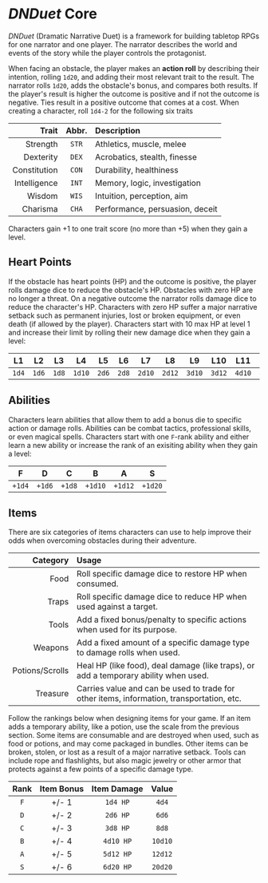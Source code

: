 # *DNDuet* Core
*DNDuet* (Dramatic Narrative Duet) is a framework for building tabletop RPGs for one narrator and one player. The narrator describes the world and events of the story while the player controls the protagonist.

When facing an obstacle, the player makes an **action roll** by describing their intention, rolling `1d20`, and adding their most relevant trait to the result. The narrator rolls `1d20`, adds the obstacle's bonus, and compares both results. If the player's result is higher the outcome is positive and if not the outcome is negative. Ties result in a positive outcome that comes at a cost. When creating a character, roll `1d4‐2` for the following six traits

| Trait | Abbr. | Description |
| ---:|:---:|:--- |
| Strength | `STR` | Athletics, muscle, melee |
| Dexterity | `DEX` | Acrobatics, stealth, finesse |
| Constitution | `CON` | Durability, healthiness |
| Intelligence | `INT` | Memory, logic, investigation |
| Wisdom | `WIS` | Intuition, perception, aim |
| Charisma | `CHA` | Performance, persuasion, deceit |

Characters gain +1 to one trait score (no more than +5) when they gain a level.

## Heart Points
If the obstacle has heart points (HP) and the outcome is positive, the player rolls damage dice to reduce the obstacle's HP. Obstacles with zero HP are no longer a threat. On a negative outcome the narrator rolls damage dice to reduce the character's HP. Characters with zero HP suffer a major narrative setback such as permanent injuries, lost or broken equipment, or even death (if allowed by the player). Characters start with 10 max HP at level 1 and increase their limit by rolling their new damage dice when they gain a level:

| L1 | L2 | L3 | L4 | L5 | L6 | L7 | L8 | L9 | L10 | L11 | L12 |
|:---:|:---:|:---:|:---:|:---:|:---:|:---:|:---:|:---:|:---:|:---:|:---:|
| `1d4` | `1d6` | `1d8` | `1d10` | `2d6` | `2d8` | `2d10` | `2d12` | `3d10` | `3d12` | `4d10` | `4d12` |

## Abilities
Characters learn abilities that allow them to add a bonus die to specific action or damage rolls. Abilities can be combat tactics, professional skills, or even magical spells. Characters start with one `F`-rank ability and either learn a new ability or increase the rank of an exisiting ability when they gain a level:

| F | D | C | B | A | S |
|:---:|:---:|:---:|:---:|:---:|:---:|
| `+1d4` | `+1d6` | `+1d8` | `+1d10` | `+1d12` | `+1d20` |

## Items
There are six categories of items characters can use to help improve their odds when overcoming obstacles during their adventure.

| Category | Usage |
| ---:|:--- |
| Food | Roll specific damage dice to restore HP when consumed. |
| Traps | Roll specific damage dice to reduce HP when used against a target. |
| Tools | Add a fixed bonus/penalty to specific actions when used for its purpose. |
| Weapons | Add a fixed amount of a specific damage type to damage rolls when used. |
| Potions/Scrolls | Heal HP (like food), deal damage (like traps), or add a temporary ability when used. |
| Treasure | Carries value and can be used to trade for other items, information, transportation, etc. |

Follow the rankings below when designing items for your game. If an item adds a temporary ability, like a potion, use the scale from the previous section. Some items are consumable and are destroyed when used, such as food or potions, and may come packaged in bundles. Other items can be broken, stolen, or lost as a result of a major narrative setback. Tools can include rope and flashlights, but also magic jewelry or other armor that protects against a few points of a specific damage type.

| Rank | Item Bonus | Item Damage | Value |
|:---:|:---:|:---:|:---:|
| `F` | +/- 1 | `1d4 HP` | `4d4` |
| `D` | +/- 2 | `2d6 HP` | `6d6` |
| `C` | +/- 3 | `3d8 HP` | `8d8` |
| `B` | +/- 4 | `4d10 HP` | `10d10` |
| `A` | +/- 5 | `5d12 HP` | `12d12` |
| `S` | +/- 6 | `6d20 HP` | `20d20` |
